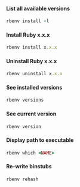 
#### List all available versions
```ruby
rbenv install -l
```
#### Install Ruby x.x.x
```ruby
rbenv install x.x.x
```
#### Uninstall Ruby x.x.x
```ruby
rbenv uninstall x.x.x
```
#### See installed versions
```ruby
rbenv versions
```
#### See current version
```ruby
rbenv version
```
#### Display path to executable
```ruby
rbenv which <NAME>
```
#### Re-write binstubs
```ruby
rbenv rehash
````
